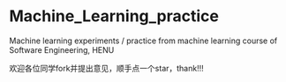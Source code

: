 # Machine_Learning_practice
Machine learning experiments / practice from machine learning course of Software Engineering, HENU


欢迎各位同学fork并提出意见，顺手点一个star，thank!!!
